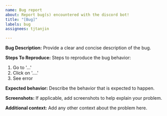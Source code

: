```yaml
---
name: Bug report
about: Report bug(s) encountered with the discord bot!
title: "[Bug]"
labels: bug
assignees: tjtanjin

---
```


**Bug Description:**
Provide a clear and concise description of the bug.

**Steps To Reproduce:**
Steps to reproduce the bug behavior:
1. Go to '...'
2. Click on '....'
3. See error

**Expected behavior:**
Describe the behavior that is expected to happen.

**Screenshots:**
If applicable, add screenshots to help explain your problem.

**Additional context:**
Add any other context about the problem here.